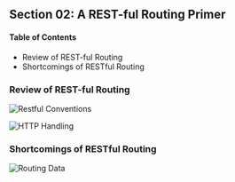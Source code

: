 ## Section 02: A REST-ful Routing Primer

#### Table of Contents
- Review of REST-ful Routing
- Shortcomings of RESTful Routing


### Review of REST-ful Routing


![Restful Conventions](https://github.com/lcycstudio/nodejs/blob/master/GraphQL_with_React_The_Complete_Developers_Guide/02_a_restful_routing_primer/restful_conventions.png)



![HTTP Handling](https://github.com/lcycstudio/nodejs/blob/master/GraphQL_with_React_The_Complete_Developers_Guide/02_a_restful_routing_primer/http_handling.png)


### Shortcomings of RESTful Routing


![Routing Data](https://github.com/lcycstudio/nodejs/blob/master/GraphQL_with_React_The_Complete_Developers_Guide/02_a_restful_routing_primer/routing_data.png)


